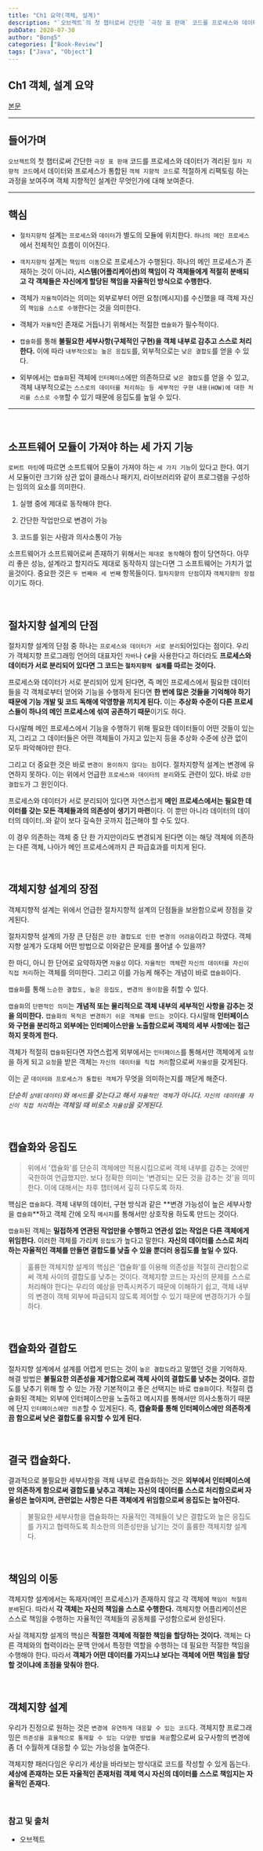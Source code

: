 ```yaml
---
title: "Ch1 요약(객체, 설계)"
description: "`오브젝트`의 첫 챕터로써 간단한 `극장 표 판매` 코드를 프로세스와 데이터가 격리된 `절차 지향적 코드`에서 데이터와 프로세스가 통합된 `객체 지향적 코드`로 적절하게 리팩토링 하는 과정을 보여주며 객체 지향적인 설계란 무엇인가에 대해 보여준다."
pubDate: 2020-07-30
author: "Bong5"
categories: ["Book-Review"]
tags: ["Java", "Object"]
---
```



## Ch1 객체, 설계 요약

[본문](https://bongholee.github.io/java/books/object/2019/10/16/Orient.html)

---

## 들어가며

`오브젝트`의 첫 챕터로써 간단한 `극장 표 판매` 코드를 프로세스와 데이터가 격리된 `절차 지향적 코드`에서 데이터와 프로세스가 통합된 `객체 지향적 코드`로 적절하게 리팩토링 하는 과정을 보여주며 객체 지향적인 설계란 무엇인가에 대해 보여준다.

---

## 핵심

- `절차지향적` 설계는 `프로세스`와 `데이터`가 별도의 모듈에 위치한다. `하나의 메인 프로세스`에서 전체적인 흐름이 이어진다.

- `객치지향적` 설계는 `책임의 이동`으로 프로세스가 수행된다. 하나의 메인 프로세스가 존재하는 것이 아니라, **시스템(어플리케이션)의 책임이 각 객체들에게 적절히 분배되고 각 객체들은 자신에게 할당된 책임을 자율적인 방식으로 수행한다.**

- 객체가 `자율적`이라는 의미는 외부로부터 어떤 요청(메시지)를 수신했을 때 객체 자신의 `책임을 스스로 수행`한다는 것을 의미한다.

- 객체가 `자율적`인 존재로 거듭나기 위해서는 적절한 `캡슐화`가 필수적이다.

- `캡슐화`를 통해 **불필요한 세부사항(구체적인 구현)을 객체 내부로 감추고 스스로 처리한다.** 이에 따라 `내부적으로는 높은 응집도`를, 외부적으로는 `낮은 결합도`를 얻을 수 있다.

- 외부에서는 `캡슐화`된 객체에 `인터페이스`에만 의존하므로 `낮은 결합도`를 얻을 수 있고, 객체 내부적으로는 `스스로의 데이터를 처리하는 등 세부적인 구현 내용(HOW)에 대한 처리를 스스로 수행`할 수 있기 때문에 응집도를 높일 수 있다.

---

<br>

## 소프트웨어 모듈이 가져야 하는 세 가지 기능

`로버트 마틴`에 따르면 소프트웨어 모듈이 가져야 하는 `세 가지 기능`이 있다고 한다. 여기서 모듈이란 크기와 상관 없이 클래스나 패키지, 라이브러리와 같이 프로그램을 구성하는 임의의 요소를 의미한다.

1. 실행 중에 제대로 동작해야 한다.

2. 간단한 작업만으로 변경이 가능

3. 코드를 읽는 사람과 의사소통이 가능

소프트웨어가 소프트웨어로써 존재하기 위해서는 `제대로 동작`해야 함이 당연하다. 아무리 좋은 성능, 설계라고 할지라도 제대로 동작하지 않는다면 그 소프트웨어는 가치가 없을것이다. 중요한 것은 `두 번째와 세 번째` 항목들이다. `절차지향의 단점`이자 `객체지향의 장점`이기도 하다.

<br>

## 절차지향 설계의 단점

절차지향 설계의 단점 중 하나는 `프로세스와 데이터가 서로 분리`되어있다는 점이다. 우리가 객체지향 프로그래밍 언어의 대표자인 `자바`나 `C#`을 사용한다고 하더라도 **프로세스와 데이터가 서로 분리되어 있다면 그 코드는 `절차지향적 설계`를 따르는 것이다.**

프로세스와 데이터가 서로 분리되어 있게 된다면, 즉 메인 프로세스에서 필요한 데이터들을 각 객체로부터 얻어와 기능을 수행하게 된다면 **한 번에 많은 것들을 기억해야 하기 때문에 기능 개발 및 코드 독해에 악영향을 끼치게 된다.**
이는 **추상화 수준이 다른 프로세스들이 하나의 메인 프로세스에 섞여 공존하기 때문**이기도 하다.

다시말해 메인 프로세스에서 기능을 수행하기 위해 필요한 데이터들이 어떤 것들이 있는지, 그리고 그 데이터들은 어떤 객체들이 가지고 있는지 등을 추상화 수준에 상관 없이 모두 파악해야만 한다.

그리고 더 중요한 것은 바로 `변경이 용이하지 않다는 점`이다. 절차지향적 설계는 변경에 유연하지 못하다. 이는 위에서 언급한 `프로세스와 데이터의 분리`와도 관련이 있다. 바로 `강한 결합도`가 그 원인이다.

프로세스와 데이터가 서로 분리되어 있다면 자연스럽게 **메인 프로세스에서는 필요한 데이터를 갖는 모든 객체들과의 의존성이 생기기 마련**이다. 이 뿐만 아니라 데이터의 데이터의 데이터..와 같이 보다 깊숙한 곳까지 접근해야 할 수도 있다.

이 경우 의존하는 객체 중 단 한 가지만이라도 변경되게 된다면 이는 해당 객체에 의존하는 다른 객체, 나아가 메인 프로세스에까지 큰 파급효과를 미치게 된다.

<br>

## 객체지향 설계의 장점

객체지향적 설계는 위에서 언급한 절차지향적 설계의 단점들을 보완함으로써 장점을 갖게된다.

절차지향적 설계의 가장 큰 단점은 `강한 결합도로 인한 변경의 어려움`이라고 하였다. 객체지향 설계가 도대체 어떤 방법으로 이와같은 문제를 풀어낼 수 있을까?

한 마디, 아니 한 단어로 요약하자면 `자율성` 이다. `자율적인 객체`란 `자신의 데이터를 자신이 직접 처리`하는 객체를 의미한다. 그리고 이를 가능케 해주는 개념이 바로 `캡슐화`이다.

`캡슐화`를 통해 `느슨한 결합도, 높은 응집도, 변경의 용이함`을 취할 수 있다.

`캡슐화`의 `단편적인 의미`는 **개념적 또는 물리적으로 객체 내부의 세부적인 사항을 감추는 것을 의미한다.** `캡슐화의 목적은 변경하기 쉬운 객체를 만드는 것`이다. 다시말해 **인터페이스와 구현을 분리하고 외부에는 인터페이스만을 노출함으로써 객체의 세부 사항에는 접근하지 못하게 한다.**

객체가 적절히 `캡슐화`된다면 자연스럽게 외부에서는 `인터페이스`를 통해서만 객체에게 `요청`을 하게 되고 `요청`을 받은 객체는 `자신의 데이터를 직접 처리`함으로써 `자율성`을 갖게된다.

이는 곧 `데이터와 프로세스가 통합된 객체`가 무엇을 의미하는지를 깨닫게 해준다.

_단순히 `상태(데이터)`와 `메서드`를 갖는다고 해서 `자율적인 객체`가 아니다. `자신의 데이터를 자신이 직접 처리`하는 객체일 때 비로소 `자율성`을 갖게된다._

<br>

## 캡슐화와 응집도

> 위에서 '캡슐화'를 단순히 객체에만 적용시킴으로써 객체 내부를 감추는 것에만 국한하여 언급했지만. 보다 정확한 의미는 '변경되는 모든 것을 감추는 것'을 의미한다. 이에 대해서는 차후 챕터에서 깊히 다루도록 하자.

핵심은 `캡슐화`다. 객체 내부의 데이터, 구현 방식과 같은 **변경 가능성이 높은 세부사항을 `캡슐화`**하고 객체 간에 오직 `메시지`를 통해서만 상호작용 하도록 만드는 것이다.

`캡슐화`된 객체는 **밀접하게 연관된 작업만을 수행하고 연관성 없는 작업은 다른 객체에게 위임한다.** 이러한 객체를 가리켜 `응집도`가 높다고 말한다. **자신의 데이터를 스스로 처리하는 자율적인 객체를 만들면 결합도를 낮출 수 있을 뿐더러 응집도를 높일 수 있다.**

> 훌륭한 객체지향 설계의 핵심은 '캡슐화'를 이용해 의존성을 적절히 관리함으로써 객체 사이의 결합도를 낮추는 것이다. 객체지향 코드는 자신의 문제를 스스로 처리해야 한다는 우리의 예상을 만족시켜주기 때문에 이해하기 쉽고, 객체 내부의 변경이 객체 외부에 파급되지 않도록 제어할 수 있기 때문에 변경하기가 수월하다.

<br>

## 캡슐화와 결합도

절차지향 설계에서 설계를 어렵게 만드는 것이 `높은 결합도`라고 말했던 것을 기억하자. 해결 방법은 **불필요한 의존성을 제거함으로써 객체 사이의 결합도를 낮추는 것이다.** 결합도를 낮추기 위해 할 수 있는 가장 기본적이고 좋은 선택지는 바로 `캡슐화`이다. 적절히 캡슐화된 객체는 외부에 인터페이스만을 노출하고 메시지를 통해서만 의사소통하기 때문에 단지 `인터페이스에만 의존`할 수 있게된다. 즉, **캡슐화를 통해 인터페이스에만 의존하게끔 함으로써 낮은 결합도를 유지할 수 있게 된다.**

<br>

## 결국 캡슐화다.

결과적으로 불필요한 세부사항을 객체 내부로 캡슐화하는 것은 **외부에서 인터페이스에만 의존하게 함으로써 결합도를 낮추고 객체는 자신의 데이터를 스스로 처리함으로써 자율성은 높아지며, 관련없는 사항은 다른 객체에게 위임함으로써 응집도는 높아진다.**

> 불필요한 세부사항을 캡슐화하는 자율적인 객체들이 낮은 결합도와 높은 응집도를 가지고 협력하도록 최소한의 의존성만을 남기는 것이 훌륭한 객체지향 설계다.

<br>

## 책임의 이동

객체지향 설계에서는 독재자(메인 프로세스)가 존재하지 않고 각 객체에 `책임이 적절히 분배`된다. 따라서 **각 객체는 자신의 책임을 스스로 수행한다.** 객체지향 어플리케이션은 스스로 책임을 수행하는 자율적인 객체들의 공동체를 구성함으로써 완성된다.

사실 객체지향 설계의 핵심은 **적절한 객체에 적절한 책임을 할당하는 것이다.** 객체는 다른 객체와의 협력이라는 문맥 안에서 특정한 역할을 수행하는 데 필요한 적절한 책임을 수행해야 한다. 따라서 **객체가 어떤 데이터를 가지느냐 보다는 객체에 어떤 책임을 할당할 것이냐에 초점을 맞춰야 한다.**

<br>

## 객체지향 설계

우리가 진정으로 원하는 것은 `변경에 유연하게 대응할 수 있는 코드`다. 객체지향 프로그래밍은 `의존성을 효율적으로 통제할 수 있는 다양한 방법을 제공`함으로써 요구사항의 변경에 좀 더 수월하게 대응할 수 있는 가능성을 높여준다.

객체지향 패러다임은 우리가 세상을 바라보는 방식대로 코드를 작성할 수 있게 돕는다. **세상에 존재하는 모든 자율적인 존재처럼 객체 역시 자신의 데이터를 스스로 책임지는 자율적인 존재다.**

<br>

### 참고 및 출처
  - 오브젝트
